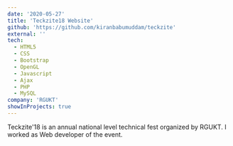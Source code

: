 ```yaml
---
date: '2020-05-27'
title: 'Teckzite18 Website'
github: 'https://github.com/kiranbabumuddam/teckzite'
external: ''
tech:
  - HTML5
  - CSS
  - Bootstrap
  - OpenGL
  - Javascript
  - Ajax
  - PHP
  - MySQL
company: 'RGUKT'
showInProjects: true
---
```


Teckzite'18 is an annual national level technical fest organized by RGUKT. I worked as Web developer of the event.
